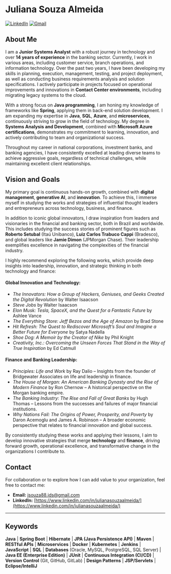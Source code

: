 # Juliana Souza Almeida

[![LinkedIn](https://img.shields.io/badge/LinkedIn-0077B5?style=for-the-badge&logo=linkedin&logoColor=white)](https://www.linkedin.com/in/julianasouzaalmeida/) 
[![Gmail](https://img.shields.io/badge/Gmail-D14836?style=for-the-badge&logo=gmail&logoColor=white)](mailto:jsouza88.jds@gmail.com)

## About Me

I am a **Junior Systems Analyst** with a robust journey in technology and over **14 years of experience** in the banking sector. Currently, I work in various areas, including customer service, branch operations, and information technology. Over the past two years, I have been developing my skills in planning, execution, management, testing, and project deployment, as well as conducting business requirements analysis and solution specifications. I actively participate in projects focused on operational improvements and innovations in **Contact Center environments**, including migrating legacy systems to the cloud.

With a strong focus on **Java programming**, I am honing my knowledge of frameworks like **Spring**, applying them in back-end solution development. I am expanding my expertise in **Java**, **SQL**, **Azure**, and **microservices**, continuously striving to grow in the field of technology. My degree in **Systems Analysis and Development**, combined with **Microsoft Azure certifications**, demonstrates my commitment to learning, innovation, and actively contributing to team and organizational success.

Throughout my career in national corporations, investment banks, and banking agencies, I have consistently excelled at leading diverse teams to achieve aggressive goals, regardless of technical challenges, while maintaining excellent client relationships.

## Vision and Goals

My primary goal is continuous hands-on growth, combined with **digital management**, **generative AI**, and **innovation**. To achieve this, I immerse myself in studying the works and strategies of influential thought leaders and entrepreneurs across technology, business, and finance.

In addition to iconic global innovators, I draw inspiration from leaders and visionaries in the financial and banking sector, both in Brazil and worldwide. This includes studying the success stories of prominent figures such as **Roberto Setubal** (Itaú Unibanco), **Luiz Carlos Trabuco Cappi** (Bradesco), and global leaders like **Jamie Dimon** (JPMorgan Chase). Their leadership exemplifies excellence in navigating the complexities of the financial industry.

I highly recommend exploring the following works, which provide deep insights into leadership, innovation, and strategic thinking in both technology and finance:

#### Global Innovation and Technology:
- *The Innovators: How a Group of Hackers, Geniuses, and Geeks Created the Digital Revolution* by Walter Isaacson
- *Steve Jobs* by Walter Isaacson
- *Elon Musk: Tesla, SpaceX, and the Quest for a Fantastic Future* by Ashlee Vance
- *The Everything Store: Jeff Bezos and the Age of Amazon* by Brad Stone
- *Hit Refresh: The Quest to Rediscover Microsoft’s Soul and Imagine a Better Future for Everyone* by Satya Nadella
- *Shoe Dog: A Memoir by the Creator of Nike* by Phil Knight
- *Creativity, Inc.: Overcoming the Unseen Forces That Stand in the Way of True Inspiration* by Ed Catmull

#### Finance and Banking Leadership:
- *Principles: Life and Work* by Ray Dalio – Insights from the founder of Bridgewater Associates on life and leadership in finance.
- *The House of Morgan: An American Banking Dynasty and the Rise of Modern Finance* by Ron Chernow – A historical perspective on the Morgan banking empire.
- *The Banking Industry: The Rise and Fall of Great Banks* by Hugh Thomas – Lessons from the successes and failures of major financial institutions.
- *Why Nations Fail: The Origins of Power, Prosperity, and Poverty* by Daron Acemoglu and James A. Robinson – A broader economic perspective that relates to financial innovation and global success.

By consistently studying these works and applying their lessons, I aim to develop innovative strategies that merge **technology** and **finance**, driving forward growth, operational excellence, and transformative change in the organizations I contribute to.

## Contact
For collaboration or to explore how I can add value to your organization, feel free to contact me:

- **Email:** [jsouza88.jds@gmail.com](mailto:jsouza88.jds@gmail.com)
- **LinkedIn:** [https://www.linkedin.com/in/julianasouzaalmeida/](https://www.linkedin.com/in/julianasouzaalmeida/)

---

## Keywords
**Java** | **Spring Boot** | **Hibernate** | **JPA (Java Persistence API)** | **Maven** | **RESTful APIs** | **Microservices** | **Docker** | **Kubernetes** | **Jenkins** | **JavaScript** | **SQL** | **Databases** (Oracle, MySQL, PostgreSQL, SQL Server) | **Java EE (Enterprise Edition)** | **JUnit** | **Continuous Integration (CI/CD)** | **Version Control** (Git, GitHub, GitLab) | **Design Patterns** | **JSP/Servlets** | **Eclipse/IntelliJ**
